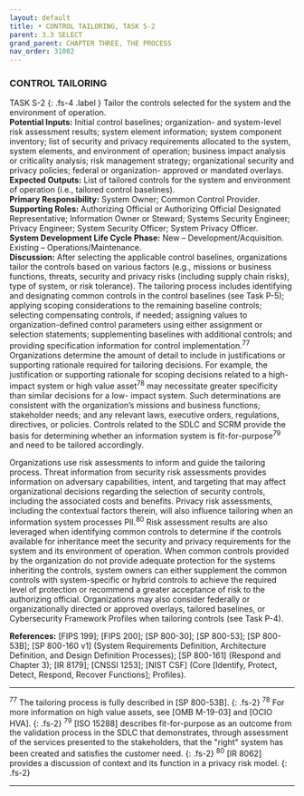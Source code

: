 ```yaml
---
layout: default
title: • CONTROL TAILORING, TASK S-2 
parent: 3.3 SELECT 
grand_parent: CHAPTER THREE, THE PROCESS
nav_order: 31002
---
```


### CONTROL TAILORING 
TASK S-2
{: .fs-4 .label }
Tailor the controls selected for the system and the environment of operation.  
**Potential Inputs:** Initial control baselines; organization- and system-level risk assessment results; system element information; system component inventory; list of security and privacy requirements allocated to the system, system elements, and environment of operation; business impact analysis or criticality analysis; risk management strategy; organizational security and privacy policies; federal or organization- approved or mandated overlays.       
**Expected Outputs:** List of tailored controls for the system and environment of operation (i.e., tailored control baselines).       
**Primary Responsibility:** System Owner; Common Control Provider.      
**Supporting Roles:** Authorizing Official or Authorizing Official Designated Representative; Information Owner or Steward; Systems Security Engineer; Privacy Engineer; System Security Officer; System Privacy Officer.  
**System Development Life Cycle Phase:** New – Development/Acquisition. Existing – Operations/Maintenance.      
**Discussion:** After selecting the applicable control baselines, organizations tailor the controls based on various factors (e.g., missions or business functions, threats, security and privacy risks (including supply chain risks), type of system, or risk tolerance). The tailoring process includes identifying and designating common controls in the control baselines (see Task P-5); applying scoping considerations to the remaining baseline controls; selecting compensating controls, if needed; assigning values to organization-defined control parameters using either assignment or selection statements; supplementing baselines with additional controls; and providing specification information for control implementation.<sup>77</sup> Organizations determine the amount of detail to include in justifications or supporting rationale required for tailoring decisions. For example, the justification or supporting rationale for scoping decisions related to a high- impact system or high value asset<sup>78</sup> may necessitate greater specificity than similar decisions for a low- impact system. Such determinations are consistent with the organization’s missions and business functions; stakeholder needs; and any relevant laws, executive orders, regulations, directives, or policies. Controls related to the SDLC and SCRM provide the basis for determining whether an information system is fit-for-purpose<sup>79</sup> and need to be tailored accordingly. 

Organizations use risk assessments to inform and guide the tailoring process. Threat information from security risk assessments provides information on adversary capabilities, intent, and targeting that may affect organizational decisions regarding the selection of security controls, including the associated costs and benefits. Privacy risk assessments, including the contextual factors therein, will also influence tailoring when an information system processes PII.<sup>80</sup> Risk assessment results are also leveraged when identifying common controls to determine if the controls available for inheritance meet the security and privacy requirements for the system and its environment of operation. When common controls provided by the organization do not provide adequate protection for the systems inheriting the controls, system owners can either supplement the common controls with system-specific or hybrid controls to achieve the required level of protection or recommend a greater acceptance of risk to the authorizing official. Organizations may also consider federally or organizationally directed or approved overlays, tailored baselines, or Cybersecurity Framework Profiles when tailoring controls (see Task P-4).    
    
**References:** [FIPS 199]; [FIPS 200]; [SP 800-30]; [SP 800-53]; [SP 800-53B]; [SP 800-160 v1] (System Requirements Definition, Architecture Definition, and Design Definition Processes); [SP 800-161] (Respond and Chapter 3); [IR 8179]; [CNSSI 1253]; [NIST CSF] (Core [Identify, Protect, Detect, Respond, Recover Functions]; Profiles). 


***
<sup>77</sup> The tailoring process is fully described in [SP 800-53B].
{: .fs-2}
<sup>78</sup> For more information on high value assets, see [OMB M-19-03] and [OCIO HVA].
{: .fs-2}
<sup>79</sup> [ISO 15288] describes fit-for-purpose as an outcome from the validation process in the SDLC that demonstrates, through assessment of the services presented to the stakeholders, that the "right" system has been created and satisfies the customer need.
{: .fs-2}
<sup>80</sup> [IR 8062] provides a discussion of context and its function in a privacy risk model.
{: .fs-2}
*** 

